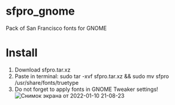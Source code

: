 # sfpro_gnome
Pack of San Francisco fonts for GNOME
# Install
1. Download sfpro.tar.xz
2. Paste in terminal: sudo tar -xvf sfpro.tar.xz && sudo mv sfpro /usr/share/fonts/truetype
3. Do not forget to apply fonts in GNOME Tweaker settings!![Снимок экрана от 2022-01-10 21-08-23](https://user-images.githubusercontent.com/17231298/148816743-3e1ff800-1033-4344-87e2-cb287126bdfe.png)
